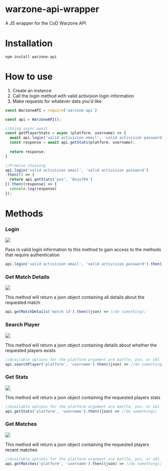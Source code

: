 # warzone-api-wrapper
A JS wrapper for the CoD Warzone API


<h1>Installation</h1>

```
npm install warzone-api
```

<h1>How to use</h1>

<ol>
  <li>Create an instance</li>  
  <li>Call the login method with valid activision login information</li>  
  <li>Make requests for whatever data you'd like</li>  
</ol>

```javascript
const WarzoneAPI = require('warzone-api')

const api = WarzoneAPI();

//Using async await 
const getPlayerStats = async (platform, username) => {
  await api.login('valid activision email', 'valid activision password');
  const response = await api.getStats(platform, username);
  
  return response;
}

//Promise chaining
api.login('valid activision email', 'valid activision password')
.then(() => {
  return api.getStats('psn', 'Bojo704')
}).then((response) => {
  console.log(response)
});
```

<h1>Methods</h1>

<h3>Login</h3>
<img src='https://img.shields.io/badge/No%20Auth%20Needed-%3CCOLOR%3E.svg'>
<p>Pass in valid login information to this method to gain access to the methods that require authentication</p>

```javascript
api.login('valid activision email', 'valid activision password').then(() => //do something);
```

<h3>Get Match Details</h3>
<img src='https://img.shields.io/badge/No%20Auth%20Needed-%3CCOLOR%3E.svg'>
<p>This method will return a json object containing all details about the requested match</p>

```javascript
api.getMatchDetails('match id').then((json) => //do something);
```

<h3>Search Player</h3>
<img src='https://img.shields.io/badge/Auth%20Required-red.svg'>
<p>This method will return a json object containing details about whether the requested players exists</p>

```javascript
//Available options for the platform argument are battle, psn, or xbl
api.searchPlayer('platform', 'username').then((json) => //do something);
```

<h3>Get Stats</h3>
<img src='https://img.shields.io/badge/Auth%20Required-red.svg'>
<p>This method will return a json object containing the requested players stats</p>

```javascript
//Available options for the platform argument are battle, psn, or xbl
api.getStats('platform', 'username').then((json) => //do something);
```

<h3>Get Matches</h3>
<img src='https://img.shields.io/badge/Auth%20Required-red.svg'>
<p>This method will return a json object containing the requested players recent matches</p>

```javascript
//Available options for the platform argument are battle, psn, or xbl
api.getMatches('platform', 'username').then((json) => //do something);
```

